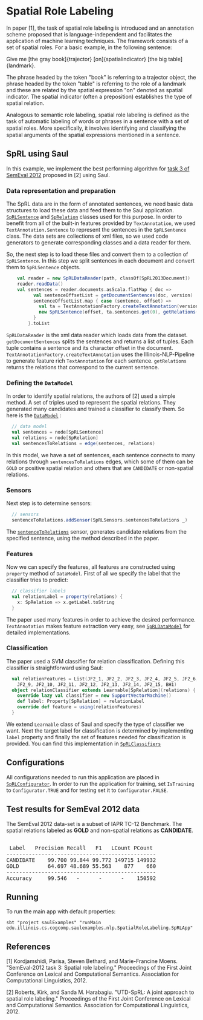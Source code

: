 # Spatial Role Labeling
In paper [1], the task of spatial role labeling is introduced and an annotation scheme proposed that is language-independent and facilitates the application of machine learning techniques. The framework consists of a set of spatial roles. For a basic example, in the following sentence:


Give me [the gray book]{trajector} [on]{spatialindicator} [the big table]{landmark}.


The phrase headed by the token "book" is referring to a trajector object, the phrase headed by the token "table" is referring to the role of a landmark and these are related by the spatial expression "on" denoted as spatial indicator. The spatial indicator (often a preposition) establishes the type of spatial relation.


Analogous to semantic role labeling, spatial role labeling is defined as the task of automatic labeling of words or phrases in a sentence with a set of spatial roles. More speciﬁcally, it involves identifying and classifying the spatial arguments of the spatial expressions mentioned in a sentence.


## SpRL using Saul
In this example, we implement the best performing algorithm for [task 3 of SemEval 2012](https://www.cs.york.ac.uk/semeval-2012/task3.html) proposed in [2] using Saul.

### Data representation and preparation
The SpRL data are in the form of annotated sentences, we need basic data structures to load these data and feed them to the Saul application. [`SpRLSentence`](../../../../../../../../java/edu/illinois/cs/cogcomp/saulexamples/nlp/SpatialRoleLabeling/SpRLSentence.java) and [`SpRelation`](../../../../../../../../java/edu/illinois/cs/cogcomp/saulexamples/nlp/SpatialRoleLabeling/Triplet/SpRelation.java) classes used for this purpose. In order to benefit from all of the built-in features provided by `TextAnnotation`, we used `TextAnnotation.Sentence` to represent the sentences in the `SpRLSentence` class.
The data sets are collections of xml files, so we used code generators to generate corresponding classes and a data reader for them.

So, the next step is to load these files and convert them to a collection of `SpRLSentence`. In this step we split sentences in each document and convert them to `SpRLSentence` objects.

```scala
    val reader = new SpRLDataReader(path, classOf[SpRL2013Document])
    reader.readData()
    val sentences = reader.documents.asScala.flatMap { doc =>
          val sentenceOffsetList = getDocumentSentences(doc, version)
          sentenceOffsetList.map { case (sentence, offset) =>
            val ta = TextAnnotationFactory.createTextAnnotation(version, doc.getFilename + offset, sentence)
            new SpRLSentence(offset, ta.sentences.get(0), getRelations(doc, offset).asJava)
          }
        }.toList
```
`SpRLDataReader` is the xml data reader which loads data from the dataset. `getDocumentSentences` splits the sentences and returns a list of tuples. Each tuple contains a sentence and its character offset in the document. 
`TextAnnotationFactory.createTextAnnotation` uses the Illinois-NLP-Pipeline to generate feature rich `TextAnnotation` for each sentence. `getRelations` returns the relations that correspond to the current sentence. 


### Defining the `DataModel`
In order to identify spatial relations, the authors of [2] used a simple method.
A set of triples used to represent the spatial relations. They generated many candidates and trained a classifier to classify them. So here is the [`DataModel`](SpRLDataModel.scala) :
```scala
  // data model
  val sentences = node[SpRLSentence]
  val relations = node[SpRelation]
  val sentencesToRelations = edge(sentences, relations)
```
In this model, we have a set of sentences, each sentence connects to many relations through `sentencesToRelations` edges, which some of them can be `GOLD` or positive spatial relation and others that are `CANDIDATE` or non-spatial relations.

### Sensors
Next step is to determine sensors:
```scala
  // sensors
  sentenceToRelations.addSensor(SpRLSensors.sentencesToRelations _)
```
The [`sentenceToRelations`](SpRLSensors.scala) sensor, generates candidate relations from the specified sentence, using the method described in the paper.

### Features
Now we can specify the features, all features are constructed using `property` method of `DataModel`. First of all we specify the label that the classifier tries to predict:
```scala
  // classifier labels
  val relationLabel = property(relations) {
    x: SpRelation => x.getLabel.toString
  }
```

The paper used many features in order to achieve the desired performance. `TextAnnotation` makes feature extraction very easy, see [`SpRLDataModel`](SpRLDataModel.scala) for detailed implementations.

### Classification
The paper used a SVM classifier for relation classification. Defining this classifier is straightforward using Saul:

```scala
  val relationFeatures = List(JF2_1, JF2_2, JF2_3, JF2_4, JF2_5, JF2_6, JF2_7, JF2_8,
    JF2_9, JF2_10, JF2_11, JF2_12, JF2_13, JF2_14, JF2_15, BH1)
  object relationClassifier extends Learnable[SpRelation](relations) {
    override lazy val classifier = new SupportVectorMachine()
    def label: Property[SpRelation] = relationLabel
    override def feature = using(relationFeatures)
  }
```
We extend `Learnable` class of Saul and specify the type of classifier we want. Next the target label for classification is determined by implementing `label` property and finally the set of features needed for classification is provided.
You can find this implementation in [`SpRLClassifiers`](SpRLClassifiers.scala)

## Configurations
All configurations needed to run this application are placed in 
[`SpRLConfigurator`](../../../../../../../../java/edu/illinois/cs/cogcomp/saulexamples/nlp/SpatialRoleLabeling/SpRLConfigurator.java). In order to run the application for training, set `IsTraining` to `Configurator.TRUE` and for testing set it to `Configurator.FALSE`. 

## Test results for SemEval 2012 data
The SemEval 2012 data-set is a subset of IAPR TC-12 Benchmark. 
The spatial relations labeled as **GOLD** and non-spatial relations as **CANDIDATE**. 
<pre>  
 Label   Precision Recall   F1   LCount PCount
-----------------------------------------------
CANDIDATE    99.700 99.844 99.772 149715 149932
GOLD         64.697 48.689 55.563    877    660
-----------------------------------------------
Accuracy     99.546   -      -      -    150592
</pre>


## Running
To run the main app with default properties:

```
sbt "project saulExamples" "runMain edu.illinois.cs.cogcomp.saulexamples.nlp.SpatialRoleLabeling.SpRLApp"
```

## References
[1] Kordjamshidi, Parisa, Steven Bethard, and Marie-Francine Moens. "SemEval-2012 task 3: Spatial role labeling." Proceedings of the First Joint Conference on Lexical and Computational Semantics. Association for Computational Linguistics, 2012.

[2] Roberts, Kirk, and Sanda M. Harabagiu. "UTD-SpRL: A joint approach to spatial role labeling." Proceedings of the First Joint Conference on Lexical and Computational Semantics. Association for Computational Linguistics, 2012.
